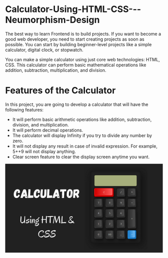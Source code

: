 # Calculator-Using-HTML-CSS---Neumorphism-Design
The best way to learn Frontend is to build projects. If you want to become a good web developer, you need to start creating projects as soon as possible. You can start by building beginner-level projects like a simple calculator, digital clock, or stopwatch.

You can make a simple calculator using just core web technologies: HTML, CSS. This calculator can perform basic mathematical operations like addition, subtraction, multiplication, and division.

# Features of the Calculator
In this project, you are going to develop a calculator that will have the following features:

* It will perform basic arithmetic operations like addition, subtraction, division, and multiplication.
* It will perform decimal operations.
* The calculator will display Infinity if you try to divide any number by zero.
* It will not display any result in case of invalid expression. For example, 5++9 will not display anything.
* Clear screen feature to clear the display screen anytime you want.

![preview img](/preview.png)
